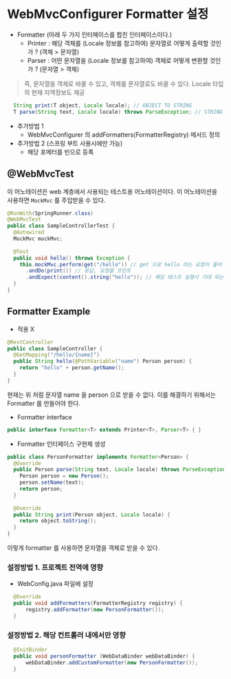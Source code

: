 # WebMvcConfigurer Formatter 설정

- Formatter (아래 두 가지 인터페이스를 합친 인터페이스이다.)
  - Printer : 해당 객체를 (Locale 정보를 참고하여) 문자열로 어떻게 출력할 것인가 ? (객체 > 문자열)
  - Parser : 어떤 문자열을 (Locale 정보를 참고하여) 객체로 어떻게 변환할 것인가 ? (문자열 > 객체)
  
> 즉, 문자열을 객체로 바꿀 수 있고, 객체를 문자열로도 바꿀 수 있다. Locale 타입의 현재 지역정보도 제공

```java
  String print(T object, Locale locale); // OBJECT TO STRING
  T parse(String text, Locale locale) throws ParseException; // STRING TO OBJECT
```
  
- 추가방법 1
  - WebMvcConfigurer 의 addFormatters(FormatterRegistry) 메서드 정의
- 추가방법 2 (스프링 부트 사용시에만 가능)
  - 해당 포메터를 빈으로 등록
  
## @WebMvcTest

이 어노테이션은 web 계층에서 사용되는 테스트용 어노테이션이다. 이 어노테이션을 사용하면 `MockMvc` 를 주입받을 수 있다.

```java
@RunWith(SpringRunner.class)
@WebMvcTest
public class SampleControllerTest {
  @Autowired
  MockMvc mockMvc;
  
  @Test
  public void hello() throws Exception {
    this.mockMvc.perform(get("/hello")) // get 으로 hello 라는 요청이 들어 왔을 때
      .andDo(print()) // 응답, 요청을 프린트
      .andExpect(content().string("hello")); // 해당 테스트 실행시 기대 되는(예상되는) 결과
  }
}
```

## Formatter Example

- 적용 X

```java
@RestController
public class SampleController {
  @GetMapping("/hello/{name}") 
  public String hello(@PathVariable("name") Person person) {
    return "hello" + person.getName();
  } 
}
```

현재는 위 처럼 문자열 name 을 person 으로 받을 수 없다. 이를 해결하기 위해서는 Formatter 를 만들어야 한다.

- Formatter interface
  
```java
public interface Formatter<T> extends Printer<T>, Parser<T> { }
```

- Formatter 인터페이스 구현체 생성

```java
public class PersonFormatter implements Formatter<Person> {
  @Override
  public Person parse(String text, Locale locale) throws ParseException {
    Person person = new Person();
    person.setName(text);
    return person;
  }
  
  @Override
  public String print(Person object, Locale locale) {
    return object.toString();
  }
}
```

이렇게 formatter 를 사용하면 문자열을 객체로 받을 수 있다.
  
### 설정방법 1. 프로젝트 전역에 영향

- WebConfig.java 파일에 설정

```java
  @Override
  public void addFormatters(FormatterRegistry registry) {
      registry.addFormatter(new PersonFormatter());
  }
```    

### 설정방법 2. 해당 컨트롤러 내에서만 영향

```java
  @InitBinder
  public void personFormatter (WebDataBinder webDataBinder) {
      webDataBinder.addCustomFormatter(new PersonFormatter());
  }
```  
